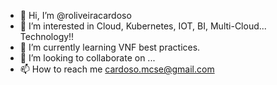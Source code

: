 - 👋 Hi, I’m @roliveiracardoso
- 👀 I’m interested in Cloud, Kubernetes, IOT, BI, Multi-Cloud... Technology!!
- 🌱 I’m currently learning VNF best practices.
- 💞️ I’m looking to collaborate on ...
- 📫 How to reach me cardoso.mcse@gmail.com

<!---
roliveiracardoso/roliveiracardoso is a ✨ special ✨ repository because its `README.md` (this file) appears on your GitHub profile.
You can click the Preview link to take a look at your changes.
--->
